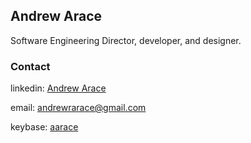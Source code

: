 ## Andrew Arace

Software Engineering Director, developer, and designer.

### Contact
linkedin: [Andrew Arace](https://www.linkedin.com/in/andrewarace/)

email: [andrewrarace@gmail.com](mailto:andrewrarace@gmail.com)

keybase: [aarace](https://keybase.io/aarace)
